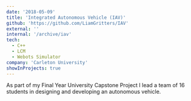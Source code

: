 ```yaml
---
date: '2018-05-09'
title: 'Integrated Autonomous Vehicle (IAV)'
github: 'https://github.com/LiamGritters/IAV'
external: ''
internal: '/archive/iav'
tech:
  - C++
  - LCM
  - Webots Simulator
company: 'Carleton University'
showInProjects: true
---
```


As part of my Final Year University Capstone Project I lead a team of 16 students in designing and developing an autonomous vehicle.
